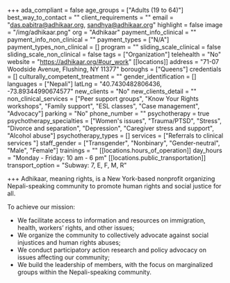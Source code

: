 +++
ada_compliant = false
age_groups = ["Adults (19 to 64)"]
best_way_to_contact = ""
client_requirements = ""
email = "das.pabitra@adhikaar.org, sandhya@adhikaar.org"
highlight = false
image = "/img/adhikaar.png"
org = "Adhikaar"
payment_info_clinical = ""
payment_info_non_clinical = ""
payment_types = ["N/A"]
payment_types_non_clinical = []
program = ""
sliding_scale_clinical = false
sliding_scale_non_clinical = false
tags = ["Organization"]
telehealth = "No"
website = "https://adhikaar.org/#our_work"
[[locations]]
address = "71-07 Woodside Avenue, Flushing, NY 11377"
boroughs = ["Queens"]
credentials = []
culturally_competent_treatment = ""
gender_identification = []
languages = ["Nepali"]
latLng = "40.7430482806436, -73.89344990674577"
new_clients = "No"
new_clients_detail = ""
non_clinical_services = ["Peer support groups", "Know Your Rights workshops", "Family support", "ESL classes", "Case management", "Advocacy"]
parking = "No"
phone_number = ""
psychotherapy = true
psychotherapy_specialties = ["Women's issues", "Trauma/PTSD", "Stress", "Divorce and separation", "Depression", "Caregiver stress and support", "Alcohol abuse"]
psychotherapy_types = []
services = ["Referrals to clinical services "]
staff_gender = ["Transgender", "Nonbinary", "Gender-neutral", "Male", "Female"]
trainings = ""
[[locations.hours_of_operation]]
day_hours = "Monday - Friday: 10 am - 6 pm"
[[locations.public_transportation]]
transport_option = "Subway: 7, E, F, M, R"

+++
Adhikaar, meaning rights, is a New York-based nonprofit organizing Nepali-speaking community to promote human rights and social justice for all.

To achieve our mission:

* We facilitate access to information and resources on immigration, health, workers’ rights, and other issues;
* We organize the community to collectively advocate against social injustices and human rights abuses;
* We conduct participatory action research and policy advocacy on issues affecting our community;
* We build the leadership of members, with the focus on marginalized groups within the Nepali-speaking community. 